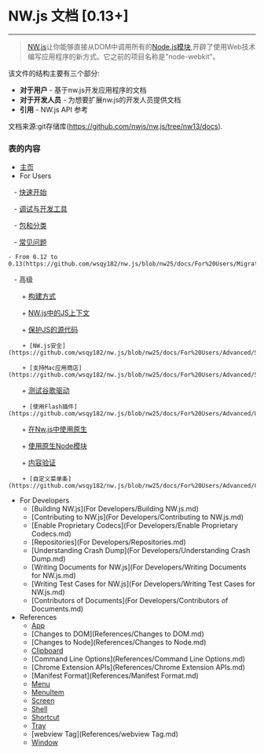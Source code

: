 # NW.js 文档 [0.13+]
---


>[NW.js](http://nwjs.io)让你能够直接从DOM中调用所有的[Node.js](https://nodejs.org/)[模块](https://www.npmjs.org/),开辟了使用Web技术编写应用程序的新方式。它之前的项目名称是"node-webkit"。

该文件的结构主要有三个部分:

* **对于用户** - 基于nw.js开发应用程序的文档
* **对于开发人员** - 为想要扩展nw.js的开发人员提供文档
* **引用** - NW.js API 参考

文档来源:git存储库(https://github.com/nwjs/nw.js/tree/nw13/docs).

### 表的内容

* [主页](index.md)
* For Users

    - [快速开始](https://github.com/wsqy182/nw.js/blob/nw25/docs/For%20Users/Getting%20Started.md)
    
    - [调试与开发工具](https://github.com/wsqy182/nw.js/blob/nw25/docs/For%20Users/Debugging%20with%20DevTools.md)
    
    - [包和分类](https://github.com/wsqy182/nw.js/blob/nw25/docs/For%20Users/Package%20and%20Distribute.md)
    
    - [常见问题](https://github.com/wsqy182/nw.js/blob/nw25/docs/For%20Users/FAQ.md)
    
    - From 0.12 to 0.13(https://github.com/wsqy182/nw.js/blob/nw25/docs/For%20Users/Migration/From%200.12%20to%200.13.md)
    
    - 高级
    
        + [构建方式](https://github.com/wsqy182/nw.js/blob/nw25/docs/For%20Users/Advanced/Build%20Flavors.md)
        
        + [NW.js中的JS上下文](https://github.com/wsqy182/nw.js/blob/nw25/docs/For%20Users/Advanced/JavaScript%20Contexts%20in%20NW.js.md)
        
        + [保护JS的源代码](https://github.com/wsqy182/nw.js/blob/nw25/docs/For%20Users/Advanced/Protect%20JavaScript%20Source%20Code.md)
        
        + [NW.js安全](https://github.com/wsqy182/nw.js/blob/nw25/docs/For%20Users/Advanced/Security%20in%20NW.js.md)
        
        + [支持Mac应用商店](https://github.com/wsqy182/nw.js/blob/nw25/docs/For%20Users/Advanced/Support%20for%20Mac%20App%20Store.md)
        
        + [测试谷歌驱动](https://github.com/wsqy182/nw.js/blob/nw25/docs/For%20Users/Advanced/Test%20with%20ChromeDriver.md)
        
        + [使用Flash插件](https://github.com/wsqy182/nw.js/blob/nw25/docs/For%20Users/Advanced/Use%20Flash%20Plugin.md)
        
        + [在Nw.js中使用原生](https://github.com/wsqy182/nw.js/blob/nw25/docs/For%20Users/Advanced/Use%20NaCl%20in%20NW.js.md)
        
        + [使用原生Node模块](https://github.com/wsqy182/nw.js/blob/nw25/docs/For%20Users/Advanced/Use%20Native%20Node%20Modules.md)
        
        + [内容验证](https://github.com/wsqy182/nw.js/blob/nw25/docs/For%20Users/Advanced/Content%20Verification.md)
        
        + [自定义菜单条](https://github.com/wsqy182/nw.js/blob/nw25/docs/For%20Users/Advanced/Customize%20Menubar.md)
        
* For Developers
    - [Building NW.js](For Developers/Building NW.js.md)
    - [Contributing to NW.js](For Developers/Contributing to NW.js.md)
    - [Enable Proprietary Codecs](For Developers/Enable Proprietary Codecs.md)
    - [Repositories](For Developers/Repositories.md)
    - [Understanding Crash Dump](For Developers/Understanding Crash Dump.md)
    - [Writing Documents for NW.js](For Developers/Writing Documents for NW.js.md)
    - [Writing Test Cases for NW.js](For Developers/Writing Test Cases for NW.js.md)
    - [Contributors of Documents](For Developers/Contributors of Documents.md)
* References
    - [App](References/App.md)
    - [Changes to DOM](References/Changes to DOM.md)
    - [Changes to Node](References/Changes to Node.md)
    - [Clipboard](References/Clipboard.md)
    - [Command Line Options](References/Command Line Options.md)
    - [Chrome Extension APIs](References/Chrome Extension APIs.md)
    - [Manifest Format](References/Manifest Format.md)
    - [Menu](References/Menu.md)
    - [MenuItem](References/MenuItem.md)
    - [Screen](References/Screen.md)
    - [Shell](References/Shell.md)
    - [Shortcut](References/Shortcut.md)
    - [Tray](References/Tray.md)
    - [webview Tag](References/webview Tag.md)
    - [Window](References/Window.md)
